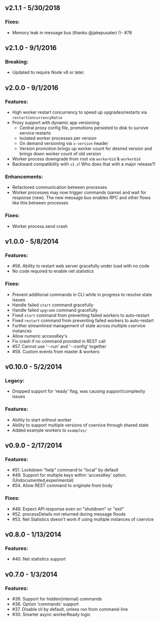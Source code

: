 ## v2.1.1 - 5/30/2018

### Fixes:

* Memory leak in message bus (thanks @jakepusateri !)- #78


## v2.1.0 - 9/1/2016

### Breaking:

* Updated to require Node v6 or later.


## v2.0.0 - 9/1/2016

### Features:

* High worker restart concurrency to speed up upgrades/restarts via `restartConcurrencyRatio`
* Proxy support with dynamic app versioning
  * Central proxy config file, promotions persisted to disk to survive service restarts
  * Isolated worker processes per version
  * On demand versioning via `x-version` header
  * Version promotion brings up worker count for desired version and brings down worker count of old version
* Worker process downgrade from root via `workerGid` & `workerUid`
* Backward compatibility with `v1.x`! Who does that with a major release?!

### Enhancements:

* Refactored communication between processes
* Worker processes may now trigger commands (same) and wait for response (new).
  The new message bus enables RPC and other flows like this between processes

### Fixes:

* Worker process.send crash


## v1.0.0 - 5/8/2014

### Features:

* #56. Ability to restart web server gracefully under load with no code
* No code required to enable net statistics

### Fixes:

* Prevent additional commands in CLI while in progress to resolve state issues
* Handle failed `start` command gracefully
* Handle failed `upgrade` command gracefully
* Fixed `start` command from preventing failed workers to auto-restart
* Fixed `restart` command from preventing failed workers to auto-restart
* Further streamlined management of state across multiple cservice instances
* Allow numeric accessKey's
* Fix crash if no command provided in REST call
* #57. Cannot use '--run' and '--config' together
* #58. Custom events from master & workers



## v0.10.0 - 5/2/2014

### Legacy:

* Dropped support for 'ready' flag, was causing support/complexity issues

### Features:

* Ability to start without worker
* Ability to support multiple versions of cservice through shared state
* Added example workers to `examples/`



## v0.9.0 - 2/17/2014

### Features:

* #51. Lockdown "help" command to "local" by default
* #49. Support for multiple keys within 'accessKey' option. (Undocumented,experimental)
* #54. Allow REST command to originate from body

### Fixes:

* #46. Expect API response even on "shutdown" or "exit"
* #52. processDetails not returned during message floods
* #53. Net Statistics doesn't work if using multiple instances of cservice



## v0.8.0 - 1/13/2014

### Features:

* #40. Net statistics support



## v0.7.0 - 1/3/2014

### Features:

* #39. Support for hidden(internal) commands
* #38. Option 'commands' support
* #37. Disable cli by default, unless run from command-line
* #30. Smarter async workerReady logic
